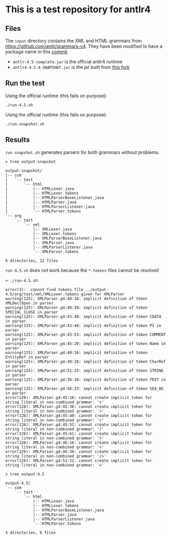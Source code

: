 # This is a test repository for antlr4

## Files

The `input` directory contains the XML and HTML grammars
from <https://github.com/antlr/grammars-v4>. They have been modified to
have a package name in this
[commit](https://github.com/sebkur/antlr4-tests/commit/dc63c691cf9307d8175db2655f9ba9341cc23f8c).

* `antlr-4.5-complete.jar` is the official antlr4 runtime
* `antlr4-4.5.4-SNAPSHOT.jar` is the jar built from
  [this fork](https://github.com/sebkur/antlr4/tree/allow_path_in_token_vocab)

## Run the test

Using the official runtime (this fails on purpose):

`./run-4.5.sh`

Using the official runtime (this fails on purpose):

`./run-snapshot.sh`

## Results

`run-snapshot.sh` generates parsers for both grammars
without problems.

`> tree output-snapshot`

    output-snapshot/
    |-- com
    |   `-- test
    |       `-- html
    |           |-- HTMLLexer.java
    |           |-- HTMLLexer.tokens
    |           |-- HTMLParserBaseListener.java
    |           |-- HTMLParser.java
    |           |-- HTMLParserListener.java
    |           `-- HTMLParser.tokens
    `-- org
        `-- test
            `-- xml
                |-- XMLLexer.java
                |-- XMLLexer.tokens
                |-- XMLParserBaseListener.java
                |-- XMLParser.java
                |-- XMLParserListener.java
                `-- XMLParser.tokens

    6 directories, 12 files

`run-4.5.sh` does not work because the `*.tokens` files cannot be resolved

`> ./run-4.5.sh`:

    error(3):  cannot find tokens file ../output-4.5/org/test/xml/XMLLexer.tokens given for XMLParser
    warning(125): XMLParser.g4:40:16: implicit definition of token XMLDeclOpen in parser
    warning(125): XMLParser.g4:40:39: implicit definition of token SPECIAL_CLOSE in parser
    warning(125): XMLParser.g4:43:40: implicit definition of token CDATA in parser
    warning(125): XMLParser.g4:43:48: implicit definition of token PI in parser
    warning(125): XMLParser.g4:43:53: implicit definition of token COMMENT in parser
    warning(125): XMLParser.g4:45:20: implicit definition of token Name in parser
    warning(125): XMLParser.g4:49:16: implicit definition of token EntityRef in parser
    warning(125): XMLParser.g4:49:28: implicit definition of token CharRef in parser
    warning(125): XMLParser.g4:51:25: implicit definition of token STRING in parser
    warning(125): XMLParser.g4:56:16: implicit definition of token TEXT in parser
    warning(125): XMLParser.g4:56:23: implicit definition of token SEA_WS in parser
    error(126): XMLParser.g4:45:16: cannot create implicit token for string literal in non-combined grammar: '<'
    error(126): XMLParser.g4:45:36: cannot create implicit token for string literal in non-combined grammar: '>'
    error(126): XMLParser.g4:45:48: cannot create implicit token for string literal in non-combined grammar: '<'
    error(126): XMLParser.g4:45:52: cannot create implicit token for string literal in non-combined grammar: '/'
    error(126): XMLParser.g4:45:61: cannot create implicit token for string literal in non-combined grammar: '>'
    error(126): XMLParser.g4:46:16: cannot create implicit token for string literal in non-combined grammar: '<'
    error(126): XMLParser.g4:46:36: cannot create implicit token for string literal in non-combined grammar: '/>'
    error(126): XMLParser.g4:51:21: cannot create implicit token for string literal in non-combined grammar: '='

`> tree output-4.5`

    output-4.5/
    `-- com
        `-- test
            `-- html
                |-- HTMLLexer.java
                |-- HTMLLexer.tokens
                |-- HTMLParserBaseListener.java
                |-- HTMLParser.java
                |-- HTMLParserListener.java
                `-- HTMLParser.tokens

    3 directories, 6 files
